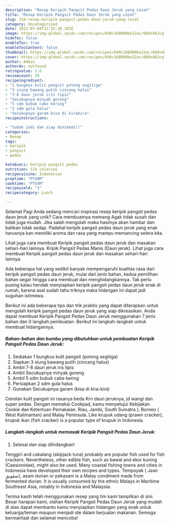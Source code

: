 ```yaml
---
description: "Resep Keripik Pangsit Pedas Daun Jeruk yang Lezat"
title: "Resep Keripik Pangsit Pedas Daun Jeruk yang Lezat"
slug: 318-resep-keripik-pangsit-pedas-daun-jeruk-yang-lezat
category: Uncategorized
date: 2022-07-04T22:32:18.103Z
image: https://img-global.cpcdn.com/recipes/649c160909be22ac/680x482cq70/keripik-pangsit-pedas-daun-jeruk-foto-resep-utama.jpg
hideToc: false
enableToc: true
enableTocContent: false
thumbnail: https://img-global.cpcdn.com/recipes/649c160909be22ac/680x482cq70/keripik-pangsit-pedas-daun-jeruk-foto-resep-utama.jpg
cover: https://img-global.cpcdn.com/recipes/649c160909be22ac/680x482cq70/keripik-pangsit-pedas-daun-jeruk-foto-resep-utama.jpg
author: Admin
authorAv: notfound
ratingvalue: 3.6
reviewcount: 19
recipeingredient:
- "1 bungkus kulit pangsit potong segitiga"
- "3 siung bawang putih cincang halus"
- "7-8 daun jeruk iris tipis"
- "Secukupnya minyak goreng"
- "5 sdm bubuk cabe kering"
- "2 sdm gula halus"
- "Secukupnya garam bisa di kirakira"
recipeinstructions:

- "Sudah jadi dan siap dinikmati!"
categories:
- Resep
tags:
- keripik
- pangsit
- pedas

katakunci: keripik pangsit pedas 
nutrition: 124 calories
recipecuisine: Indonesian
preptime: "PT40M"
cooktime: "PT54M"
recipeyield: "3"
recipecategory: Lunch

---
```



Selamat Pagi Anda sedang mencari inspirasi resep keripik pangsit pedas daun jeruk yang unik? Cara membuatnya memang Agak tidak susah dan tidak juga mudah. Jika salah mengolah maka hasilnya akan hambar dan bahkan tidak sedap. Padahal keripik pangsit pedas daun jeruk yang enak harusnya kan memiliki aroma dan rasa yang mampu memancing selera kita.


Lihat juga cara membuat Keripik pangsit pedas daun jeruk dan masakan sehari-hari lainnya. Kripik Pangsit Pedas Manis (Daun jeruk). Lihat juga cara membuat Keripik pangsit pedas daun jeruk dan masakan sehari-hari lainnya.

Ada beberapa hal yang sedikit banyak mempengaruhi kualitas rasa dari keripik pangsit pedas daun jeruk, mulai dari jenis bahan, kedua pemilihan bahan segar hingga cara membuat dan menghidangkannya. Tak perlu pusing kalau hendak menyiapkan keripik pangsit pedas daun jeruk enak di rumah, karena asal sudah tahu triknya maka hidangan ini dapat jadi suguhan istimewa.


Berikut ini ada beberapa tips dan trik praktis yang dapat diterapkan untuk mengolah keripik pangsit pedas daun jeruk yang siap dikreasikan. Anda dapat membuat Keripik Pangsit Pedas Daun Jeruk menggunakan 7 jenis bahan dan 0 langkah pembuatan. Berikut ini langkah-langkah untuk membuat hidangannya.

<!--inarticleads1-->

##### Bahan-bahan dan bumbu yang dibutuhkan untuk pembuatan Keripik Pangsit Pedas Daun Jeruk:

1. Sediakan 1 bungkus kulit pangsit (potong segitiga)
1. Siapkan 3 siung bawang putih (cincang halus)
1. Ambil 7-8 daun jeruk iris tipis
1. Ambil Secukupnya minyak goreng
1. Ambil 5 sdm bubuk cabe kering
1. Persiapkan 2 sdm gula halus
1. Gunakan Secukupnya garam (bisa di kira-kira)


Cemilan kulit pangsit ini rasanya beda Krn daun jeruknya, jd wangi dan super pedas. Dengan memakai Cookpad, kamu menyetujui Kebijakan Cookie dan Ketentuan Pemakaian. Riau, Jambi, South Sumatra ), Borneo ( West Kalimantan) and Malay Peninsula. Like krupuk udang (prawn cracker), krupuk ikan (fish cracker) is a popular type of krupuk in Indonesia. 

<!--inarticleads2-->

##### Langkah-langkah untuk memasak Keripik Pangsit Pedas Daun Jeruk:


1. Selesai dan siap dihidangkan!

Tenggiri and cakalang (skipjack tuna) probably are popular fish used for fish crackers. Nevertheless, other edible fish, such as bawal and ekor kuning (Caesionidae), might also be used. Many coastal fishing towns and cities in Indonesia have developed their own recipes and types. Tempoyak ( Jawi: تمڤويق), asam durian or pekasam is a Malay condiment made from fermented durian. It is usually consumed by the ethnic Malays in Maritime Southeast Asia, notably in Indonesia and Malaysia. 

Terima kasih telah menggunakan resep yang tim kami tampilkan di sini. Besar harapan kami, olahan Keripik Pangsit Pedas Daun Jeruk yang mudah di atas dapat membantu kamu menyiapkan hidangan yang enak untuk keluarga/teman maupun menjadi ide dalam berjualan makanan. Semoga bermanfaat dan selamat mencoba!
